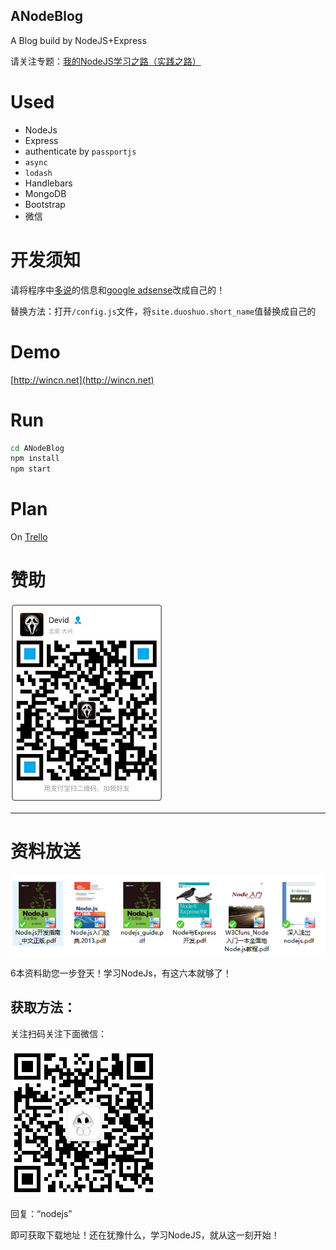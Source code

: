ANodeBlog
----
A Blog build by NodeJS+Express

请关注专题：[我的NodeJS学习之路（实践之路）](http://www.jianshu.com/collection/a9b2729478eb)

# Used
- NodeJs
- Express
 - authenticate by `passportjs` 
 - `async`
 - `lodash`
- Handlebars
- MongoDB
- Bootstrap
- 微信

# 开发须知
请将程序中[多说](http://duoshuo.com)的信息和[google adsense](https://www.google.com/adsense/app)改成自己的！

替换方法：打开`/config.js`文件，将`site.duoshuo.short_name`值替换成自己的

# Demo
[http://wincn.net](http://wincn.net)

# Run
```bash
cd ANodeBlog
npm install
npm start
```

# Plan
On [Trello](https://trello.com/b/L9btNWNT/anodeblog)

# 赞助
![img](https://raw.githubusercontent.com/gefangshuai/wincn-static/master/imgs/zhong.png)

----

# 资料放送
![img](https://raw.githubusercontent.com/gefangshuai/wincn-static/master/imgs/node-ziliao.png)

6本资料助您一步登天！学习NodeJs，有这六本就够了！

## 获取方法：
关注扫码关注下面微信：

![img](https://raw.githubusercontent.com/gefangshuai/wincn-static/master/imgs/qrcode_for_gh_d4117a038b97_258.jpg)

回复：“nodejs”

即可获取下载地址！还在犹豫什么，学习NodeJS，就从这一刻开始！

